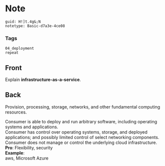 # Note
```
guid: H!]t.4g&;N
notetype: Basic-d7a3e-4ce08
```

### Tags
```
04_deployment
repeat
```

## Front
Explain <b>infrastructure-as-a-service</b>.

## Back
Provision, processing, storage, networks, and other fundamental
computing resources.
<div>
  Consumer is able to deploy and run arbitrary software, including
  operating systems and applications.
  <div>
    Consumer has control over operating systems, storage, and
    deployed applications; and possibly limited control of select
    networking components.
  </div>
  <div>
    Consumer does not manage or control the underlying cloud
    infrastructure.
  </div>
</div>
<div>
  <b>Pro</b>: Flexibility, security
</div>
<div>
  <b>Example</b>:
</div>
<div>
  aws, Microsoft Azure
</div>
